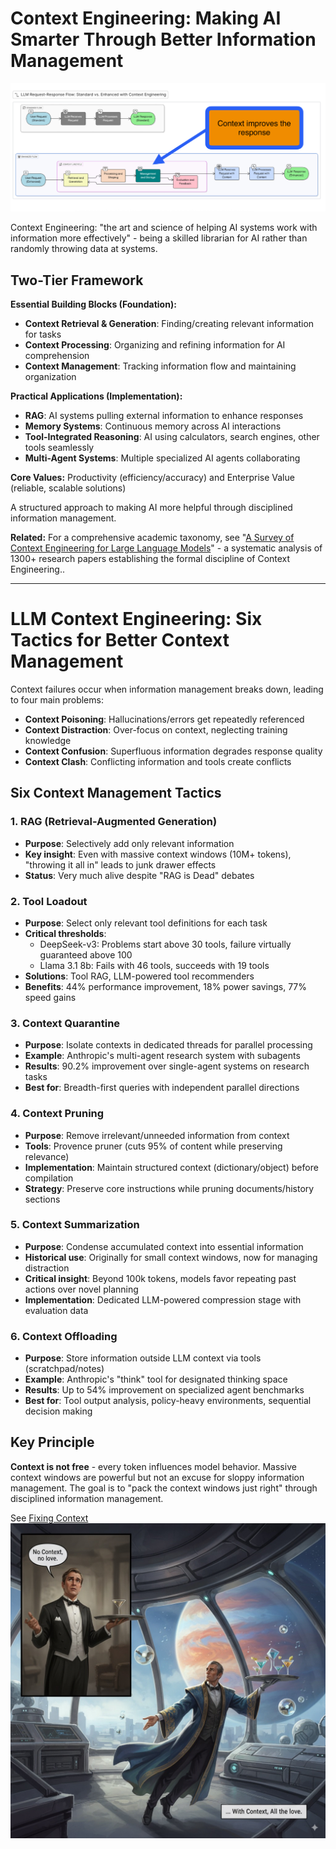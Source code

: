 # Context Engineering: Making AI Smarter Through Better Information Management
![Context Engineering](ctxt.jpeg)

Context Engineering: "the art and science of helping AI systems work with information more effectively" - being a skilled librarian for AI rather than randomly throwing data at systems.

## Two-Tier Framework

**Essential Building Blocks (Foundation):**
- **Context Retrieval & Generation**: Finding/creating relevant information for tasks
- **Context Processing**: Organizing and refining information for AI comprehension  
- **Context Management**: Tracking information flow and maintaining organization

**Practical Applications (Implementation):**
- **RAG**: AI systems pulling external information to enhance responses
- **Memory Systems**: Continuous memory across AI interactions
- **Tool-Integrated Reasoning**: AI using calculators, search engines, other tools seamlessly
- **Multi-Agent Systems**: Multiple specialized AI agents collaborating

**Core Values:** Productivity (efficiency/accuracy) and Enterprise Value (reliable, scalable solutions)

A structured approach to making AI more helpful through disciplined information management.

**Related:** For a comprehensive academic taxonomy, see "[A Survey of Context Engineering for Large Language Models](https://arxiv.org/abs/2507.13334)" - a systematic analysis of 1300+ research papers establishing the formal discipline of Context Engineering..

---

# LLM Context Engineering: Six Tactics for Better Context Management

Context failures occur when information management breaks down, leading to four main problems:
- **Context Poisoning**: Hallucinations/errors get repeatedly referenced
- **Context Distraction**: Over-focus on context, neglecting training knowledge  
- **Context Confusion**: Superfluous information degrades response quality
- **Context Clash**: Conflicting information and tools create conflicts

## Six Context Management Tactics

### 1. RAG (Retrieval-Augmented Generation)
- **Purpose**: Selectively add only relevant information
- **Key insight**: Even with massive context windows (10M+ tokens), "throwing it all in" leads to junk drawer effects
- **Status**: Very much alive despite "RAG is Dead" debates

### 2. Tool Loadout  
- **Purpose**: Select only relevant tool definitions for each task
- **Critical thresholds**: 
  - DeepSeek-v3: Problems start above 30 tools, failure virtually guaranteed above 100
  - Llama 3.1 8b: Fails with 46 tools, succeeds with 19 tools
- **Solutions**: Tool RAG, LLM-powered tool recommenders
- **Benefits**: 44% performance improvement, 18% power savings, 77% speed gains

### 3. Context Quarantine
- **Purpose**: Isolate contexts in dedicated threads for parallel processing
- **Example**: Anthropic's multi-agent research system with subagents
- **Results**: 90.2% improvement over single-agent systems on research tasks
- **Best for**: Breadth-first queries with independent parallel directions

### 4. Context Pruning
- **Purpose**: Remove irrelevant/unneeded information from context
- **Tools**: Provence pruner (cuts 95% of content while preserving relevance)
- **Implementation**: Maintain structured context (dictionary/object) before compilation
- **Strategy**: Preserve core instructions while pruning documents/history sections

### 5. Context Summarization
- **Purpose**: Condense accumulated context into essential information
- **Historical use**: Originally for small context windows, now for managing distraction
- **Critical insight**: Beyond 100k tokens, models favor repeating past actions over novel planning
- **Implementation**: Dedicated LLM-powered compression stage with evaluation data

### 6. Context Offloading
- **Purpose**: Store information outside LLM context via tools (scratchpad/notes)
- **Example**: Anthropic's "think" tool for designated thinking space
- **Results**: Up to 54% improvement on specialized agent benchmarks
- **Best for**: Tool output analysis, policy-heavy environments, sequential decision making

## Key Principle
**Context is not free** - every token influences model behavior. Massive context windows are powerful but not an excuse for sloppy information management. The goal is to "pack the context windows just right" through disciplined information management.

See [Fixing Context](https://www.dbreunig.com/2025/06/26/how-to-fix-your-context.html)
![Context-love.jpeg](Context-love.jpeg)

